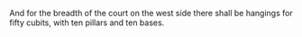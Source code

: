 And for the breadth of the court on the west side there shall be hangings for fifty cubits, with ten pillars and ten bases.
